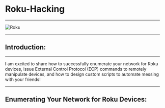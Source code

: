 # Roku-Hacking

____________________________________________________________________________________________________________________________________________________________________

![Roku](https://user-images.githubusercontent.com/72598486/133314573-0f0ebc16-9d51-4c1f-b2ad-1c7e15851214.png)

____________________________________________________________________________________________________________________________________________________________________

## Introduction: 

____________________________________________________________________________________________________________________________________________________________________
I am excited to share how to successfully enumerate your network for Roku devices, issue External Control Protocol (ECP) commands to remotely manipulate devices, and how to design custom scripts to automate messing with your friends!
____________________________________________________________________________________________________________________________________________________________________

## Enumerating Your Network for Roku Devices:
